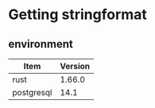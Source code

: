 # Getting stringformat

## environment

| Item       | Version |
| ---------- | ------- |
| rust       | 1.66.0  |
| postgresql | 14.1    |
